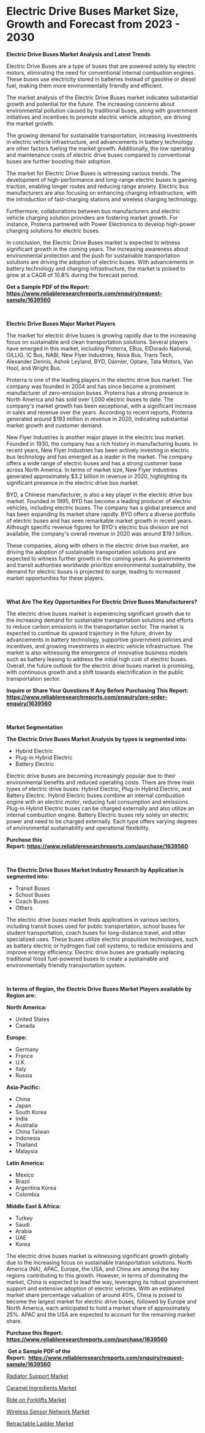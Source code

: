 <p><h1>Electric Drive Buses Market Size, Growth and Forecast from 2023 - 2030</h1></p><p><strong>Electric Drive Buses Market Analysis and Latest Trends</strong></p>
<p><p>Electric Drive Buses are a type of buses that are powered solely by electric motors, eliminating the need for conventional internal combustion engines. These buses use electricity stored in batteries instead of gasoline or diesel fuel, making them more environmentally friendly and efficient.</p><p>The market analysis of the Electric Drive Buses market indicates substantial growth and potential for the future. The increasing concerns about environmental pollution caused by traditional buses, along with government initiatives and incentives to promote electric vehicle adoption, are driving the market growth.</p><p>The growing demand for sustainable transportation, increasing investments in electric vehicle infrastructure, and advancements in battery technology are other factors fueling the market growth. Additionally, the low operating and maintenance costs of electric drive buses compared to conventional buses are further boosting their adoption.</p><p>The market for Electric Drive Buses is witnessing various trends. The development of high-performance and long-range electric buses is gaining traction, enabling longer routes and reducing range anxiety. Electric bus manufacturers are also focusing on enhancing charging infrastructure, with the introduction of fast-charging stations and wireless charging technology.</p><p>Furthermore, collaborations between bus manufacturers and electric vehicle charging solution providers are fostering market growth. For instance, Proterra partnered with Power Electronics to develop high-power charging solutions for electric buses.</p><p>In conclusion, the Electric Drive Buses market is expected to witness significant growth in the coming years. The increasing awareness about environmental protection and the push for sustainable transportation solutions are driving the adoption of electric buses. With advancements in battery technology and charging infrastructure, the market is poised to grow at a CAGR of 10.8% during the forecast period.</p></p>
<p><strong>Get a Sample PDF of the Report:&nbsp; <a href="https://www.reliableresearchreports.com/enquiry/request-sample/1639560">https://www.reliableresearchreports.com/enquiry/request-sample/1639560</a></strong></p>
<p>&nbsp;</p>
<p><strong>Electric Drive Buses Major Market Players</strong></p>
<p><p>The market for electric drive buses is growing rapidly due to the increasing focus on sustainable and clean transportation solutions. Several players have emerged in this market, including Proterra, EBus, ElDorado National, GILLIG, IC Bus, NABI, New Flyer Industries, Nova Bus, Trans Tech, Alexander Dennis, Ashok Leyland, BYD, Daimler, Optare, Tata Motors, Van Hool, and Wright Bus.</p><p>Proterra is one of the leading players in the electric drive bus market. The company was founded in 2004 and has since become a prominent manufacturer of zero-emission buses. Proterra has a strong presence in North America and has sold over 1,000 electric buses to date. The company's market growth has been exceptional, with a significant increase in sales and revenue over the years. According to recent reports, Proterra generated around $193 million in revenue in 2020, indicating substantial market growth and customer demand.</p><p>New Flyer Industries is another major player in the electric bus market. Founded in 1930, the company has a rich history in manufacturing buses. In recent years, New Flyer Industries has been actively investing in electric bus technology and has emerged as a leader in the market. The company offers a wide range of electric buses and has a strong customer base across North America. In terms of market size, New Flyer Industries generated approximately $3.2 billion in revenue in 2020, highlighting its significant presence in the electric drive bus market.</p><p>BYD, a Chinese manufacturer, is also a key player in the electric drive bus market. Founded in 1995, BYD has become a leading producer of electric vehicles, including electric buses. The company has a global presence and has been expanding its market share rapidly. BYD offers a diverse portfolio of electric buses and has seen remarkable market growth in recent years. Although specific revenue figures for BYD's electric bus division are not available, the company's overall revenue in 2020 was around $19.1 billion.</p><p>These companies, along with others in the electric drive bus market, are driving the adoption of sustainable transportation solutions and are expected to witness further growth in the coming years. As governments and transit authorities worldwide prioritize environmental sustainability, the demand for electric buses is projected to surge, leading to increased market opportunities for these players.</p></p>
<p>&nbsp;</p>
<p><strong>What Are The Key Opportunities For Electric Drive Buses Manufacturers?</strong></p>
<p><p>The electric drive buses market is experiencing significant growth due to the increasing demand for sustainable transportation solutions and efforts to reduce carbon emissions in the transportation sector. The market is expected to continue its upward trajectory in the future, driven by advancements in battery technology, supportive government policies and incentives, and growing investments in electric vehicle infrastructure. The market is also witnessing the emergence of innovative business models such as battery leasing to address the initial high cost of electric buses. Overall, the future outlook for the electric drive buses market is promising, with continuous growth and a shift towards electrification in the public transportation sector.</p></p>
<p><strong>Inquire or Share Your Questions If Any Before Purchasing This Report: <a href="https://www.reliableresearchreports.com/enquiry/pre-order-enquiry/1639560">https://www.reliableresearchreports.com/enquiry/pre-order-enquiry/1639560</a></strong></p>
<p>&nbsp;</p>
<p><strong>Market Segmentation</strong></p>
<p><strong>The Electric Drive Buses Market Analysis by types is segmented into:</strong></p>
<p><ul><li>Hybrid Electric</li><li>Plug-in Hybrid Electric</li><li>Battery Electric</li></ul></p>
<p><p>Electric drive buses are becoming increasingly popular due to their environmental benefits and reduced operating costs. There are three main types of electric drive buses: Hybrid Electric, Plug-in Hybrid Electric, and Battery Electric. Hybrid Electric buses combine an internal combustion engine with an electric motor, reducing fuel consumption and emissions. Plug-in Hybrid Electric buses can be charged externally and also utilize an internal combustion engine. Battery Electric buses rely solely on electric power and need to be charged externally. Each type offers varying degrees of environmental sustainability and operational flexibility.</p></p>
<p><strong>Purchase this Report:&nbsp;<a href="https://www.reliableresearchreports.com/purchase/1639560">https://www.reliableresearchreports.com/purchase/1639560</a></strong></p>
<p>&nbsp;</p>
<p><strong>The Electric Drive Buses Market Industry Research by Application is segmented into:</strong></p>
<p><ul><li>Transit Buses</li><li>School Buses</li><li>Coach Buses</li><li>Others</li></ul></p>
<p><p>The electric drive buses market finds applications in various sectors, including transit buses used for public transportation, school buses for student transportation, coach buses for long-distance travel, and other specialized uses. These buses utilize electric propulsion technologies, such as battery electric or hydrogen fuel cell systems, to reduce emissions and improve energy efficiency. Electric drive buses are gradually replacing traditional fossil fuel-powered buses to create a sustainable and environmentally friendly transportation system.</p></p>
<p>&nbsp;</p>
<p><strong>In terms of Region, the Electric Drive Buses Market Players available by Region are:</strong></p>
<p>
    <p> <strong> North America: </strong>
        <ul>
            <li>United States</li>
            <li>Canada</li>
        </ul>
        </p> 
    <p> <strong> Europe: </strong>
        <ul>
            <li>Germany</li>
            <li>France</li>
            <li>U.K.</li>
            <li>Italy</li>
            <li>Russia</li>
        </ul>
        </p> 
    <p> <strong> Asia-Pacific: </strong>
        <ul>
            <li>China</li>
            <li>Japan</li>
            <li>South Korea</li>
            <li>India</li>
            <li>Australia</li>
            <li>China Taiwan</li>
            <li>Indonesia</li>
            <li>Thailand</li>
            <li>Malaysia</li>
        </ul>
        </p> 
    <p> <strong> Latin America: </strong>
        <ul>
            <li>Mexico</li>
            <li>Brazil</li>
            <li>Argentina Korea</li>
            <li>Colombia</li>
        </ul>
        </p> 
    <p> <strong> Middle East & Africa: </strong>
        <ul>
            <li>Turkey</li>
            <li>Saudi</li>
            <li>Arabia</li>
            <li>UAE</li>
            <li>Korea</li>
        </ul>
    </p>
    </p>
<p><p>The electric drive buses market is witnessing significant growth globally due to the increasing focus on sustainable transportation solutions. North America (NA), APAC, Europe, the USA, and China are among the key regions contributing to this growth. However, in terms of dominating the market, China is expected to lead the way, leveraging its robust government support and extensive adoption of electric vehicles. With an estimated market share percentage valuation of around 40%, China is poised to become the largest market for electric drive buses, followed by Europe and North America, each anticipated to hold a market share of approximately 25%. APAC and the USA are expected to account for the remaining market share.</p></p>
<p><strong>Purchase this Report: <a href="https://www.reliableresearchreports.com/purchase/1639560">https://www.reliableresearchreports.com/purchase/1639560</a></strong></p>
<p>&nbsp;<strong>Get a Sample PDF of the Report:&nbsp;&nbsp;<a href="https://www.reliableresearchreports.com/enquiry/request-sample/1639560">https://www.reliableresearchreports.com/enquiry/request-sample/1639560</a></strong></p>
<p><strong></strong></p>
<p><p><a href="https://www.linkedin.com/pulse/radiator-support-market-challenges-opportunities-growth-drivers-rclse/">Radiator Support Market</a></p><p><a href="https://medium.com/@unamorgan6655/caramel-ingredients-market-size-cagr-trends-2024-2030-a917f95863ac">Caramel Ingredients Market</a></p><p><a href="https://www.linkedin.com/pulse/ride-forklifts-market-size-share-global-analysis-report-j2rse/">Ride on Forklifts Market</a></p><p><a href="https://medium.com/@avarobertson1969/wireless-sensor-network-market-comprehensive-assessment-by-type-application-and-geography-bceb36e916d6">Wireless Sensor Network Market</a></p><p><a href="https://www.linkedin.com/pulse/retractable-ladder-market-research-report-unlocks-analysis-financial-n7vxe/">Retractable Ladder Market</a></p></p>